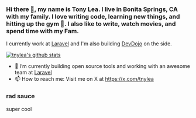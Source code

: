 ### Hi there 👋, my name is Tony Lea. I live in Bonita Springs, CA with my family. I love writing code, learning new things, and hitting up the gym 💪. I also like to write, watch movies, and spend time with my Fam.

I currently work at [Laravel](https://laravel.com) and I'm also building [DevDojo](https://devdojo.com) on the side.

[![tnylea's github stats](https://github-readme-stats.vercel.app/api?username=tnylea)](https://github.com/tnylea/github-readme-stats)


- 🔭 I’m currently building open source tools and working with an awesome team at [Laravel](https://laravel.com)
- 📫 How to reach me: Visit me on X at https://x.com/tnylea

### rad sauce

super cool
